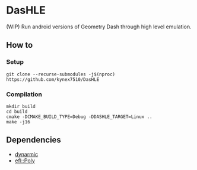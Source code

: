 # DasHLE

(WIP) Run android versions of Geometry Dash through high level emulation.

## How to

### Setup

```
git clone --recurse-submodules -j$(nproc) https://github.com/kynex7510/DasHLE
```

### Compilation

```
mkdir build
cd build
cmake -DCMAKE_BUILD_TYPE=Debug -DDASHLE_TARGET=Linux ..
make -j16
```

## Dependencies

- [dynarmic](https://github.com/merryhime/dynarmic)
- [efl::Poly](https://github.com/8ightfold/poly-standalone)